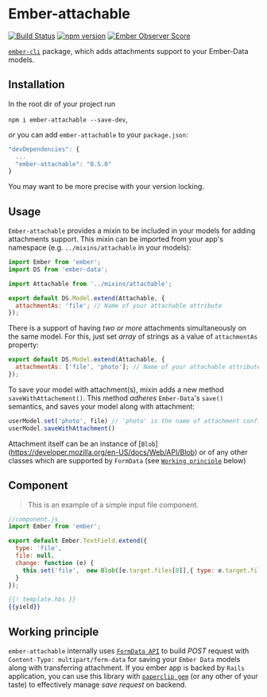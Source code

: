 # Ember-attachable
[![Build Status](https://travis-ci.org/abuiles/ember-attachable.svg?branch=master)](https://travis-ci.org/abuiles/ember-attachable) [![npm version](https://badge.fury.io/js/ember-attachable.svg)](http://badge.fury.io/js/ember-attachable) [![Ember Observer Score](http://emberobserver.com/badges/ember-attachable.svg)](http://emberobserver.com/addons/ember-attachable)

[`ember-cli`](https://github.com/stefanpenner/ember-cli) package, which adds attachments support to your Ember-Data models.

## Installation

In the root dir of your project run

`npm i ember-attachable --save-dev`,

*or* you can add `ember-attachable` to your `package.json`:

```javascript
"devDependencies": {
  ...
  "ember-attachable": "0.5.0"
}
```
You may want to be more precise with your version locking.

## Usage

`Ember-attachable` provides a mixin to be included in your models for
adding attachments support. This mixin can be imported from
your app's namespace (e.g. `../mixins/attachable` in your models):

```javascript
import Ember from 'ember';
import DS from 'ember-data';

import Attachable from '../mixins/attachable';

export default DS.Model.extend(Attachable, {
  attachmentAs: 'file'; // Name of your attachable attribute
});
```
There is a support of having *two or more* attachments simultaneously
on the same model. For this, just set _array_ of strings as a value of
`attachmentAs` property:

```javascript
export default DS.Model.extend(Attachable, {
  attachmentAs: ['file', 'photo']; // Name of your attachable attributes
});
```

To save your model with attachment(s), mixin adds a new method `saveWithAttachement()`.
This method _adheres_ `Ember-Data`'s `save()` semantics, and saves your model
along with attachment:

```javascript
userModel.set('photo', file) // 'photo' is the name of attachment configured in userModel's class
userModel.saveWithAttachment()
```
Attachment itself can be an instance of [`Blob`] (https://developer.mozilla.org/en-US/docs/Web/API/Blob)
or of any other classes which are supported by `FormData` (see [`Working principle`](#working-principle) below)

## Component

> This is an example of a simple input file component.

```javascript
//component.js
import Ember from 'ember';

export default Ember.TextField.extend({
  type: 'file',
  file: null,
  change: function (e) {
    this.set('file',  new Blob([e.target.files[0]],{ type: e.target.files[0].type}));
  }
});
```

```handlebars
{{! template.hbs }}
{{yield}}
```

## Working principle

`ember-attachable` internally uses [`FormData API`](https://developer.mozilla.org/en-US/docs/Web/API/FormData)
to build _POST_ request with
`Content-Type: multipart/form-data` for saving your `Ember Data` models along with transferring attachment.
If you ember app is backed by `Rails` application, you can use this library with [`paperclip gem`](https://github.com/thoughtbot/paperclip)
(or any other of your taste) to effectively manage _*save* request_ on backend.
